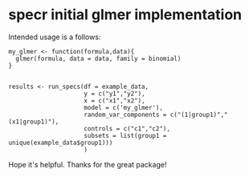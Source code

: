 
# specr initial glmer implementation 


Intended usage is a follows: 

```
my_glmer <- function(formula,data){
  glmer(formula, data = data, family = binomial)
}


results <- run_specs(df = example_data, 
                     y = c("y1","y2"),
                     x = c("x1","x2"),
                     model = c('my_glmer'), 
                     random_var_components = c("(1|group1)","(x1|group1)"),
                     controls = c("c1","c2"), 
                     subsets = list(group1 = unique(example_data$group1)))
                     )
```

Hope it's helpful. Thanks for the great package!
